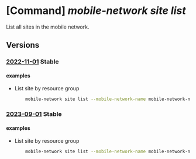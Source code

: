 # [Command] _mobile-network site list_

List all sites in the mobile network.

## Versions

### [2022-11-01](/Resources/mgmt-plane/L3N1YnNjcmlwdGlvbnMve30vcmVzb3VyY2Vncm91cHMve30vcHJvdmlkZXJzL21pY3Jvc29mdC5tb2JpbGVuZXR3b3JrL21vYmlsZW5ldHdvcmtzL3t9L3NpdGVz/2022-11-01.xml) **Stable**

<!-- mgmt-plane /subscriptions/{}/resourcegroups/{}/providers/microsoft.mobilenetwork/mobilenetworks/{}/sites 2022-11-01 -->

#### examples

- List site by resource group
    ```bash
        mobile-network site list --mobile-network-name mobile-network-name -g rg
    ```

### [2023-09-01](/Resources/mgmt-plane/L3N1YnNjcmlwdGlvbnMve30vcmVzb3VyY2Vncm91cHMve30vcHJvdmlkZXJzL21pY3Jvc29mdC5tb2JpbGVuZXR3b3JrL21vYmlsZW5ldHdvcmtzL3t9L3NpdGVz/2023-09-01.xml) **Stable**

<!-- mgmt-plane /subscriptions/{}/resourcegroups/{}/providers/microsoft.mobilenetwork/mobilenetworks/{}/sites 2023-09-01 -->

#### examples

- List site by resource group
    ```bash
        mobile-network site list --mobile-network-name mobile-network-name -g rg
    ```
